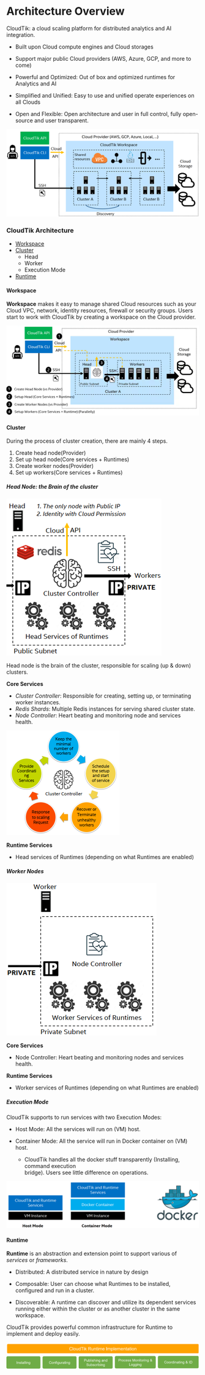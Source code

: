 # Architecture Overview

CloudTik: a cloud scaling platform for distributed analytics and AI integration.

- Built upon Cloud compute engines and Cloud storages 

- Support major public Cloud providers (AWS, Azure, GCP, and more to come) 

- Powerful and Optimized: Out of box and optimized runtimes for Analytics and AI 

- Simplified and Unified: Easy to use and unified operate experiences on all Clouds 

- Open and Flexible: Open architecture and user in full control, fully open-source and user transparent. 

![](../../image/high-level-architecture.png)

### CloudTik Architecture

- [Workspace](#workspace)
- [Cluster](#cluster)
   - Head 
   - Worker
   - Execution Mode
- [Runtime](#runtime)

#### Workspace

**Workspace** makes it easy to manage shared Cloud resources such as your Cloud VPC, network, identity resources,
firewall or security groups. Users start to work with CloudTik by creating a workspace on the Cloud provider.

![](../../image/cluster-architecture.png)

#### Cluster

During the process of cluster creation, there are mainly 4 steps.

1. Create head node(Provider)
2. Set up head node(Core services + Runtimes)
3. Create worker nodes(Provider)
4. Set up workers(Core services + Runtimes)

##### Head Node: the Brain of the cluster

![](../../image/head-node.png)

Head node is the brain of the cluster, responsible for scaling (up & down) clusters.

**Core Services**

- *Cluster Controller*: Responsible for creating, setting up, or terminating worker instances.
- *Redis Shards*: Multiple Redis instances for serving shared cluster state.
- *Node Controller*: Heart beating and monitoring node and services health.

![](../../image/cluster-controller.png)

**Runtime Services**

- Head services of Runtimes (depending on what Runtimes are enabled)


##### Worker Nodes

![](../../image/worker-node.png)

**Core Services**

- Node Controller: Heart beating and monitoring nodes and services health.

**Runtime Services**

- Worker services of Runtimes (depending on what Runtimes are enabled)


##### Execution Mode

CloudTik supports to run services with two Execution Modes: 

- Host Mode: All the services will run on (VM) host. 

- Container Mode: All the service will run in Docker container on (VM) host. 
    - CloudTik handles all the docker stuff transparently (Installing, command execution  
        bridge). Users see little difference on operations. 
    
![](../../image/execution-mode.png)

#### Runtime

**Runtime** is an abstraction and extension point to support various of *services* or *frameworks*.  

- Distributed: A distributed service in nature by design 

- Composable: User can choose what Runtimes to be installed, configured and run in a cluster.  

- Discoverable: A runtime can discover and utilize its dependent services running either within the cluster 
  or as another cluster in the same workspace. 

CloudTik provides powerful common infrastructure for Runtime to implement and deploy easily. 

![](../../image/runtime-implementation.png)



